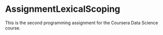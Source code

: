 # AssignmentLexicalScoping
This is the second programming assignment for the Coursera Data Science course.
